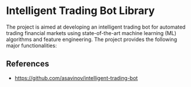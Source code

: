 # Intelligent Trading Bot Library

The project is aimed at developing an intelligent trading bot for automated trading financial markets using state-of-the-art machine learning (ML) algorithms and feature engineering. The project provides the following major functionalities:

## References

- https://github.com/asavinov/intelligent-trading-bot
